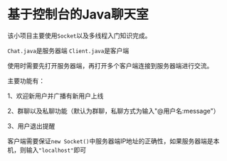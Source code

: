 # 基于控制台的Java聊天室
该小项目主要使用`Socket`以及多线程入门知识完成。

`Chat.java`是服务器端 `Client.java`是客户端

使用时需要先打开服务器端，再打开多个客户端连接到服务器端进行交流。

主要功能有：

1、欢迎新用户并广播有新用户上线

2、群聊以及私聊功能（默认为群聊，私聊方式为输入"@用户名:message"）

3、用户退出提醒

客户端需要保证`new Socket()`中服务器端IP地址的正确性，如果服务器端是本机，则输入`"localhost"`即可
